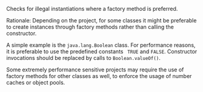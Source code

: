 <div>

Checks for illegal instantiations where a factory method is preferred.

</div>

Rationale: Depending on the project, for some classes it might be
preferable to create instances through factory methods rather than
calling the constructor.

A simple example is the `java.lang.Boolean` class. For performance
reasons, it is preferable to use the predefined constants ` TRUE` and
`FALSE`. Constructor invocations should be replaced by calls to
`Boolean.valueOf()`.

Some extremely performance sensitive projects may require the use of
factory methods for other classes as well, to enforce the usage of
number caches or object pools.
